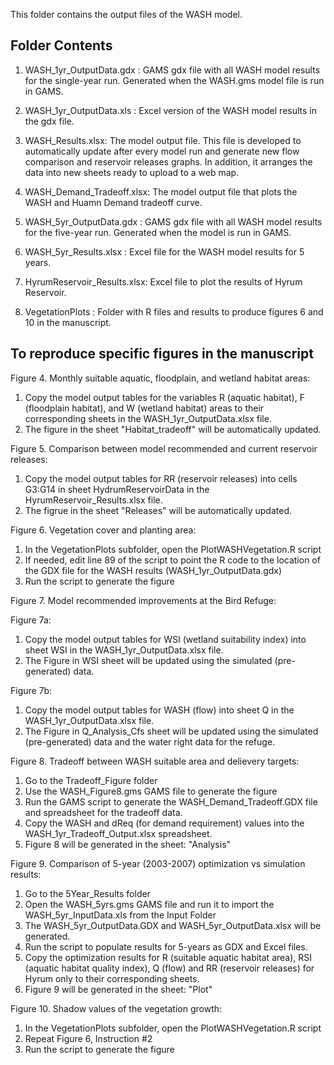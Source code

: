 This folder contains the output files of the WASH model.

## Folder Contents

1. WASH_1yr_OutputData.gdx : GAMS gdx file with all WASH model results for the single-year run. Generated when the WASH.gms model file is run in GAMS.

2. WASH_1yr_OutputData.xls : Excel version of the WASH model results in the gdx file.

3. WASH_Results.xlsx: The model output file. This file is developed to automatically update after every model run and generate new flow comparison and reservoir releases graphs. In addition, it arranges the data into new sheets ready to upload to a web map. 

4. WASH_Demand_Tradeoff.xlsx: The model output file that plots the WASH and Huamn Demand tradeoff curve. 

5. WASH_5yr_OutputData.gdx : GAMS gdx file with all WASH model results for the five-year run. Generated when the model is run in GAMS.

6. WASH_5yr_Results.xlsx : Excel file for the WASH model results for 5 years.

7. HyrumReservoir_Results.xlsx: Excel file to plot the results of Hyrum Reservoir.

8. VegetationPlots : Folder with R files and results to produce figures 6 and 10 in the manuscript.

## To reproduce specific figures in the manuscript

Figure 4. Monthly suitable aquatic, floodplain, and wetland habitat areas:
1. Copy the model output tables for the variables R (aquatic habitat), F (floodplain habitat), and W (wetland habitat) areas to their corresponding sheets in the WASH_1yr_OutputData.xlsx file. 
2. The figure in the sheet "Habitat_tradeoff" will be automatically updated.

Figure 5. Comparison between model recommended and current reservoir releases:
1. Copy the model output tables for RR (reservoir releases) into cells G3:G14 in sheet HydrumReservoirData in the HyrumReservoir_Results.xlsx file. 
2. The figrue in the sheet "Releases" will be automatically updated.

Figure 6. Vegetation cover and planting area:
1. In the VegetationPlots subfolder, open the PlotWASHVegetation.R script
2. If needed, edit line 89 of the script to point the R code to the location of the GDX file for the WASH results (WASH_1yr_OutputData.gdx)
3. Run the script to generate the figure

Figure 7. Model recommended improvements at the Bird Refuge:

Figure 7a:
1. Copy the model output tables for WSI (wetland suitability index) into sheet WSI in the WASH_1yr_OutputData.xlsx file.
2. The Figure in WSI sheet will be updated using the simulated (pre-generated) data.

Figure 7b:
1. Copy the model output tables for WASH (flow) into sheet Q in the WASH_1yr_OutputData.xlsx file.
2. The Figure in Q_Analysis_Cfs sheet will be updated using the simulated (pre-generated) data and the water right data for the refuge.

Figure 8. Tradeoff between WASH suitable area and delievery targets:
1. Go to the Tradeoff_Figure folder 
2. Use the WASH_Figure8.gms GAMS file to generate the figure 
3. Run the GAMS script to generate the WASH_Demand_Tradeoff.GDX file and spreadsheet for the tradeoff data.
4. Copy the WASH and dReq (for demand requirement) values into the WASH_1yr_Tradeoff_Output.xlsx spreadsheet.
5. Figure 8 will be generated in the sheet: "Analysis"

Figure 9. Comparison of 5-year (2003-2007) optimization vs simulation results:
1. Go to the 5Year_Results folder
2. Open the WASH_5yrs.gms GAMS file and run it to import the WASH_5yr_InputData.xls from the Input Folder 
3. The WASH_5yr_OutputData.GDX and WASH_5yr_OutputData.xlsx will be generated.
4. Run the script to populate results for 5-years as GDX and Excel files.
5. Copy the optimization results for R (suitable aquatic habitat area), RSI (aquatic habitat quality index), Q (flow) and RR (reservoir releases) for Hyrum only to their corresponding sheets. 
6. Figure 9 will be generated in the sheet: "Plot"

Figure 10. Shadow values of the vegetation growth:
1. In the VegetationPlots subfolder, open the PlotWASHVegetation.R script
2. Repeat Figure 6, Instruction #2
3. Run the script to generate the figure
